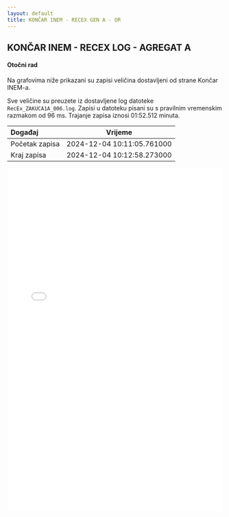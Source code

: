 ```yaml
---
layout: default
title: KONČAR INEM - RECEX GEN A - OR
---
```


## KONČAR INEM - RECEX LOG - AGREGAT A

#### Otočni rad

Na grafovima niže prikazani su zapisi veličina dostavljeni od strane Končar INEM-a. 

Sve veličine su preuzete iz dostavljene log datoteke `RecEx_ZAKUCA1A_006.log`.
Zapisi u datoteku pisani su s pravilnim vremenskim razmakom od 96 ms. Trajanje zapisa iznosi 01:52.512 minuta.

| Događaj        |      Vrijeme                |
| :------------  | :-------------------------: |
| Početak zapisa | 2024-12-04 10:11:05.761000  |
| Kraj zapisa    | 2024-12-04 10:12:58.273000  |
                               

<div class="wide-graph">
    <iframe src="{{ site.baseurl }}/uzbuda/or/recex_zakuca1a_006.html" width="100%" height="800px" frameborder="0"></iframe>
</div>